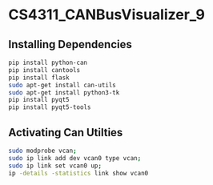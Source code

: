 # CS4311_CANBusVisualizer_9

## Installing Dependencies
```bash
pip install python-can
pip install cantools
pip install flask
sudo apt-get install can-utils
sudo apt-get install python3-tk
pip install pyqt5
pip install pyqt5-tools
```

## Activating Can Utilties
```bash
sudo modprobe vcan;
sudo ip link add dev vcan0 type vcan;
sudo ip link set vcan0 up;
ip -details -statistics link show vcan0
```


